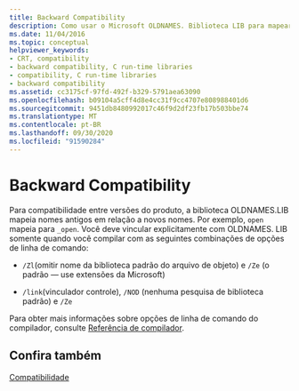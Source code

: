 ```yaml
---
title: Backward Compatibility
description: Como usar o Microsoft OLDNAMES. Biblioteca LIB para mapear nomes de funções para compatibilidade com versões anteriores.
ms.date: 11/04/2016
ms.topic: conceptual
helpviewer_keywords:
- CRT, compatibility
- backward compatibility, C run-time libraries
- compatibility, C run-time libraries
- backward compatibility
ms.assetid: cc3175cf-97fd-492f-b329-5791aea63090
ms.openlocfilehash: b09104a5cff4d8e4cc31f9cc4707e808988401d6
ms.sourcegitcommit: 9451db8480992017c46f9d2df23fb17b503bbe74
ms.translationtype: MT
ms.contentlocale: pt-BR
ms.lasthandoff: 09/30/2020
ms.locfileid: "91590284"
---
```

# <a name="backward-compatibility"></a>Backward Compatibility

Para compatibilidade entre versões do produto, a biblioteca OLDNAMES.LIB mapeia nomes antigos em relação a novos nomes. Por exemplo, `open` mapeia para `_open`. Você deve vincular explicitamente com OLDNAMES. LIB somente quando você compilar com as seguintes combinações de opções de linha de comando:

- `/Zl`(omitir nome da biblioteca padrão do arquivo de objeto) e `/Ze` (o padrão — use extensões da Microsoft)

- `/link`(vinculador controle), `/NOD` (nenhuma pesquisa de biblioteca padrão) e `/Ze`

Para obter mais informações sobre opções de linha de comando do compilador, consulte [Referência de compilador](../build/reference/compiler-options.md).

## <a name="see-also"></a>Confira também

[Compatibilidade](../c-runtime-library/compatibility.md)
